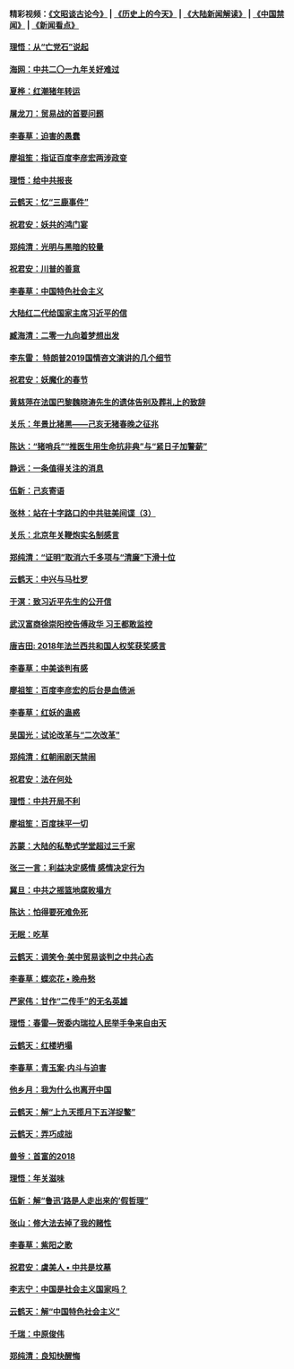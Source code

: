 #### 精彩视频：[《文昭谈古论今》](http://45.76.195.252/wenzhao) | [《历史上的今天》](http://45.76.195.252/today-in-history) | [《大陆新闻解读》](http://45.76.195.252/ntdtv-comedy) | [《中国禁闻》](http://45.76.195.252/ntdtv-news) | [《新闻看点》](http://45.76.195.252/news-insight) 

 #### [理悟：从“亡党石”说起](../pages/nsc993/n11042524.md?t=02140037) 

#### [海网：中共二〇一九年关好难过](../pages/nsc993/n11041415.md?t=02140037) 

#### [夏桦：红潮猪年转运](../pages/nsc993/n11041337.md?t=02140037) 

#### [屠龙刀：贸易战的首要问题](../pages/nsc993/n11040283.md?t=02140037) 

#### [李春草：迫害的愚蠢](../pages/nsc993/n11036601.md?t=02140037) 

#### [廖祖笙：指证百度李彦宏两涉政变](../pages/nsc993/n11036579.md?t=02140037) 

#### [理悟：给中共报丧](../pages/nsc993/n11036501.md?t=02140037) 

#### [云鹤天：忆“三鹿事件”](../pages/nsc993/n11036466.md?t=02140037) 

#### [祝君安：妖共的鸿门宴](../pages/nsc993/n11035387.md?t=02140037) 

#### [郑纯清：光明与黑暗的较量](../pages/nsc993/n11035337.md?t=02140037) 

#### [祝君安：川普的善意](../pages/nsc993/n11032077.md?t=02140037) 

#### [李春草：中国特色社会主义](../pages/nsc993/n11032132.md?t=02140037) 

#### [大陆红二代给国家主席习近平的信](../pages/nsc993/n11031995.md?t=02140037) 

#### [臧海清：二零一九向着梦想出发](../pages/nsc993/n11031959.md?t=02140037) 

#### [李东雷： 特朗普2019国情咨文演讲的几个细节](../pages/nsc993/n11031943.md?t=02140037) 

#### [祝君安：妖魔化的春节](../pages/nsc993/n11031747.md?t=02140037) 

#### [黄慈萍在法国巴黎魏晓涛先生的遗体告别及葬礼上的致辞](../pages/nsc993/n11031419.md?t=02140037) 

#### [关乐：年景比猪黑——己亥无猪春晚之征兆](../pages/nsc993/n11031494.md?t=02140037) 

#### [陈达：“猪哨兵”“推医生用生命抗非典”与“紧日子加警薪”](../pages/nsc993/n11027746.md?t=02140037) 

#### [静远：一条值得关注的消息](../pages/nsc993/n11024470.md?t=02140037) 

#### [伍新：己亥寄语](../pages/nsc993/n11024543.md?t=02140037) 

#### [张林：站在十字路口的中共驻美间谍（3）](../pages/nsc993/n11023043.md?t=02140037) 

#### [关乐：北京年关鞭炮实名制感言](../pages/nsc993/n11022630.md?t=02140037) 

#### [郑纯清：“证明”取消六千多项与“清廉”下滑十位](../pages/nsc993/n11022638.md?t=02140037) 

#### [云鹤天：中兴与马杜罗](../pages/nsc993/n11022620.md?t=02140037) 

#### [于溟：致习近平先生的公开信](../pages/nsc993/n11022593.md?t=02140037) 

#### [武汉富商徐崇阳控告傅政华 习王都敢监控](../pages/nsc993/n11022212.md?t=02140037) 

#### [唐吉田: 2018年法兰西共和国人权奖获奖感言](../pages/nsc993/n11021537.md?t=02140037) 

#### [李春草：中美谈判有感](../pages/nsc993/n11019776.md?t=02140037) 

#### [廖祖笙：百度李彦宏的后台是血债派](../pages/nsc993/n11019767.md?t=02140037) 

#### [李春草：红妖的蛊惑](../pages/nsc993/n11017095.md?t=02140037) 

#### [吴国光：试论改革与“二次改革”](../pages/nsc993/n11017055.md?t=02140037) 

#### [郑纯清：红朝闹剧天禁闹](../pages/nsc993/n11017030.md?t=02140037) 

#### [祝君安：法在何处](../pages/nsc993/n11017021.md?t=02140037) 

#### [理悟：中共开局不利](../pages/nsc993/n11016938.md?t=02140037) 

#### [廖祖笙：百度抹平一切](../pages/nsc993/n11014925.md?t=02140037) 

#### [苏蒙：大陆的私塾式学堂超过三千家](../pages/nsc993/n11014334.md?t=02140037) 

#### [张三一言：利益决定感情 感情决定行为](../pages/nsc993/n11012463.md?t=02140037) 

#### [冀旦：中共之摇篮地腐败塌方](../pages/nsc993/n11009533.md?t=02140037) 

#### [陈达：怕得要死难免死](../pages/nsc993/n11009520.md?t=02140037) 

#### [无眠：吃草](../pages/nsc993/n11007940.md?t=02140037) 

#### [云鹤天：调笑令‧美中贸易谈判之中共心态](../pages/nsc993/n11007670.md?t=02140037) 

#### [李春草：蝶恋花  •  晚舟愁](../pages/nsc993/n11006605.md?t=02140037) 

#### [严家伟：甘作“二传手”的无名英雄](../pages/nsc993/n11005340.md?t=02140037) 

#### [理悟：春雷—贺委内瑞拉人民举手争来自由天](../pages/nsc993/n11005334.md?t=02140037) 

#### [云鹤天：红楼坍塌](../pages/nsc993/n11005318.md?t=02140037) 

#### [李春草：青玉案·内斗与迫害](../pages/nsc993/n11005306.md?t=02140037) 

#### [他乡月：我为什么也离开中国](../pages/nsc993/n11003553.md?t=02140037) 

#### [云鹤天：解“上九天揽月下五洋捉鳖”](../pages/nsc993/n11000750.md?t=02140037) 

#### [云鹤天：弄巧成拙](../pages/nsc993/n11000722.md?t=02140037) 

#### [兽爷：首富的2018](../pages/nsc993/n11000693.md?t=02140037) 

#### [理悟：年关滋味](../pages/nsc993/n10998847.md?t=02140037) 

#### [伍新：解“鲁迅‘路是人走出来的’假哲理”](../pages/nsc993/n10998777.md?t=02140037) 

#### [张山：修大法去掉了我的赌性](../pages/nsc993/n10997702.md?t=02140037) 

#### [李春草：紫阳之歌](../pages/nsc993/n10997679.md?t=02140037) 

#### [祝君安：虞美人 • 中共是坟墓](../pages/nsc993/n10996090.md?t=02140037) 

#### [李志宁：中国是社会主义国家吗？](../pages/nsc993/n10996097.md?t=02140037) 

#### [云鹤天：解“中国特色社会主义”](../pages/nsc993/n10996043.md?t=02140037) 

#### [千瑞：中原俊伟](../pages/nsc993/n10995401.md?t=02140037) 

#### [郑纯清：良知快醒悔](../pages/nsc993/n10995385.md?t=02140037) 

